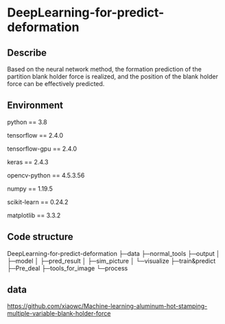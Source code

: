 # DeepLearning-for-predict-deformation

## Describe

Based on the neural network method, the formation prediction of the partition blank holder force is realized, and the position of the blank holder force can be effectively predicted.

## Environment

python == 3.8

tensorflow == 2.4.0

tensorflow-gpu == 2.4.0

keras == 2.4.3

opencv-python == 4.5.3.56

numpy == 1.19.5

scikit-learn == 0.24.2

matplotlib == 3.3.2

## Code structure

DeepLearning-for-predict-deformation
├─data
├─normal_tools
├─output
│  ├─model
│  ├─pred_result
│  ├─sim_picture
│  └─visualize
├─train&predict
├─Pre_deal
├─tools_for_image
└─process

## data

https://github.com/xiaowc/Machine-learning-aluminum-hot-stamping-multiple-variable-blank-holder-force



​	

​		

​		